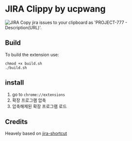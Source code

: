 # JIRA Clippy by ucpwang
![JIRA ](src/jira-clippy-logo-64.png)
Copy jira issues to your clipboard as 'PROJECT-777 - Description(URL)'.

## Build
To build the extension use:
```
chmod +x build.sh
./build.sh
```

## install
1. go to `chrome://extensions`
2. 확장 프로그램 압축
3. 압축해제된 확장 프로그램 로드

## Credits
Heavely based on [jira-shortcut](https://github.com/ucpwang/jira-shortcut)
